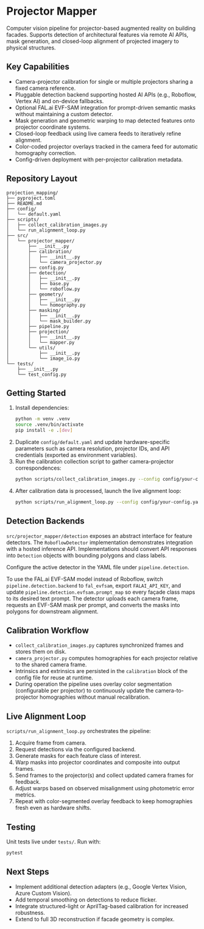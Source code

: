 # Projector Mapper

Computer vision pipeline for projector-based augmented reality on building facades. Supports detection of architectural features via remote AI APIs, mask generation, and closed-loop alignment of projected imagery to physical structures.

## Key Capabilities

- Camera-projector calibration for single or multiple projectors sharing a fixed camera reference.
- Pluggable detection backend supporting hosted AI APIs (e.g., Roboflow, Vertex AI) and on-device fallbacks.
- Optional FAL.ai EVF-SAM integration for prompt-driven semantic masks without maintaining a custom detector.
- Mask generation and geometric warping to map detected features onto projector coordinate systems.
- Closed-loop feedback using live camera feeds to iteratively refine alignment.
- Color-coded projector overlays tracked in the camera feed for automatic homography correction.
- Config-driven deployment with per-projector calibration metadata.

## Repository Layout

```
projection_mapping/
├── pyproject.toml
├── README.md
├── config/
│   └── default.yaml
├── scripts/
│   ├── collect_calibration_images.py
│   └── run_alignment_loop.py
├── src/
│   └── projector_mapper/
│       ├── __init__.py
│       ├── calibration/
│       │   ├── __init__.py
│       │   └── camera_projector.py
│       ├── config.py
│       ├── detection/
│       │   ├── __init__.py
│       │   ├── base.py
│       │   └── roboflow.py
│       ├── geometry/
│       │   ├── __init__.py
│       │   └── homography.py
│       ├── masking/
│       │   ├── __init__.py
│       │   └── mask_builder.py
│       ├── pipeline.py
│       ├── projection/
│       │   ├── __init__.py
│       │   └── mapper.py
│       └── utils/
│           ├── __init__.py
│           └── image_io.py
└── tests/
    ├── __init__.py
    └── test_config.py
```

## Getting Started

1. Install dependencies:
   ```bash
   python -m venv .venv
   source .venv/bin/activate
   pip install -e .[dev]
   ```
2. Duplicate `config/default.yaml` and update hardware-specific parameters such as camera resolution, projector IDs, and API credentials (exported as environment variables).
3. Run the calibration collection script to gather camera-projector correspondences:
   ```bash
   python scripts/collect_calibration_images.py --config config/your-config.yaml
   ```
4. After calibration data is processed, launch the live alignment loop:
   ```bash
   python scripts/run_alignment_loop.py --config config/your-config.yaml
   ```

## Detection Backends

`src/projector_mapper/detection` exposes an abstract interface for feature detectors. The `RoboflowDetector` implementation demonstrates integration with a hosted inference API. Implementations should convert API responses into `Detection` objects with bounding polygons and class labels.

Configure the active detector in the YAML file under `pipeline.detection`.

To use the FAL.ai EVF-SAM model instead of Roboflow, switch `pipeline.detection.backend` to `fal_evfsam`, export `FALAI_API_KEY`, and update `pipeline.detection.evfsam.prompt_map` so every façade class maps to its desired text prompt. The detector uploads each camera frame, requests an EVF-SAM mask per prompt, and converts the masks into polygons for downstream alignment.

## Calibration Workflow

- `collect_calibration_images.py` captures synchronized frames and stores them on disk.
- `camera_projector.py` computes homographies for each projector relative to the shared camera frame.
- Intrinsics and extrinsics are persisted in the `calibration` block of the config file for reuse at runtime.
- During operation the pipeline uses overlay color segmentation (configurable per projector) to continuously update the camera-to-projector homographies without manual recalibration.

## Live Alignment Loop

`scripts/run_alignment_loop.py` orchestrates the pipeline:

1. Acquire frame from camera.
2. Request detections via the configured backend.
3. Generate masks for each feature class of interest.
4. Warp masks into projector coordinates and composite into output frames.
5. Send frames to the projector(s) and collect updated camera frames for feedback.
6. Adjust warps based on observed misalignment using photometric error metrics.
7. Repeat with color-segmented overlay feedback to keep homographies fresh even as hardware shifts.

## Testing

Unit tests live under `tests/`. Run with:

```bash
pytest
```

## Next Steps

- Implement additional detection adapters (e.g., Google Vertex Vision, Azure Custom Vision).
- Add temporal smoothing on detections to reduce flicker.
- Integrate structured-light or AprilTag-based calibration for increased robustness.
- Extend to full 3D reconstruction if facade geometry is complex.
